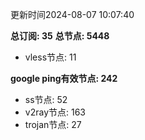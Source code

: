 更新时间2024-08-07 10:07:40

**总订阅: 35**
**总节点: 5448**
- vless节点: 11

**google ping有效节点: 242**
- ss节点: 52
- v2ray节点: 163
- trojan节点: 27

